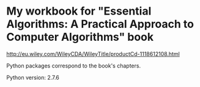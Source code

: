 # My workbook for "Essential Algorithms: A Practical Approach to Computer Algorithms" book

http://eu.wiley.com/WileyCDA/WileyTitle/productCd-1118612108.html

Python packages correspond to the book's chapters.

Python version: 2.7.6

